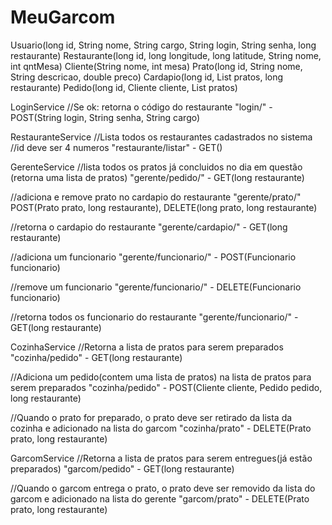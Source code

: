 # MeuGarcom

Usuario(long id, String nome, String cargo, String login, String senha, long restaurante)
Restaurante(long id, long longitude, long latitude, String nome, int qntMesa)
Cliente(String nome, int mesa)
Prato(long id, String nome, String descricao, double preco)
Cardapio(long id, List<Prato> pratos, long restaurante)
Pedido(long id, Cliente cliente, List<Prato> pratos)


LoginService
//Se ok: retorna o código do restaurante
  "login/" - POST(String login, String senha, String cargo)


RestauranteService
//Lista todos os restaurantes cadastrados no sistema
//id deve ser 4 numeros
  "restaurante/listar" - GET()


GerenteService
//lista todos os pratos já concluidos no dia em questão (retorna uma lista de pratos)
  "gerente/pedido/" - GET(long restaurante)

//adiciona e remove prato no cardapio do restaurante
  "gerente/prato/" POST(Prato prato, long restaurante), DELETE(long prato, long restaurante)

//retorna o cardapio do restaurante
  "gerente/cardapio/" - GET(long restaurante)

//adiciona um funcionario
  "gerente/funcionario/" - POST(Funcionario funcionario)

//remove um funcionario
  "gerente/funcionario/" - DELETE(Funcionario funcionario)

//retorna todos os funcionario do restaurante
  "gerente/funcionario/" - GET(long restaurante)


CozinhaService
//Retorna a lista de pratos para serem preparados
  "cozinha/pedido" - GET(long restaurante)

//Adiciona um pedido(contem uma lista de pratos) na lista de pratos para serem preparados
  "cozinha/pedido" - POST(Cliente cliente, Pedido pedido, long restaurante)

//Quando o prato for preparado, o prato deve ser retirado da lista da cozinha e adicionado na lista do garcom
  "cozinha/prato" - DELETE(Prato prato, long restaurante)


GarcomService
//Retorna a lista de pratos para serem entregues(já estão preparados)
  "garcom/pedido" - GET(long restaurante)

//Quando o garcom entrega o prato, o prato deve ser removido da lista do garcom e adicionado na lista do gerente
"garcom/prato" - DELETE(Prato prato, long restaurante)
